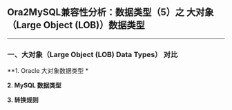 ## Ora2MySQL兼容性分析：数据类型（5）之 大对象（Large Object (LOB)）数据类型
---

### 一、大对象（Large Object (LOB) Data Types） 对比

**1. Oracle 大对象数据类型 *



**2. MySQL 数据类型**



**3. 转换规则**
